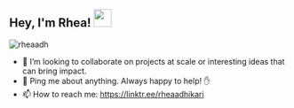 ## Hey, I'm Rhea! <img src="https://rheaadh.github.io/images/hey.gif" width="32px">
<p align="left"> <img src="https://komarev.com/ghpvc/?username=rheaadh&label=Profile%20views&color=0e75b6&style=flat" alt="rheaadh" /> </p>

* 🔭  I’m looking to collaborate on projects at scale or interesting ideas that can bring impact.
* 💬  Ping me about anything. Always happy to help! ✋
* 📫  How to reach me: https://linktr.ee/rheaadhikari

<!-- ## GitHub Stats 📊 -->

<!-- <p>&nbsp;<img align="center" src="https://github-readme-stats.vercel.app/api?username=rheaadh&show_icons=true&locale=en" alt="rheaadh" /></p> -->

